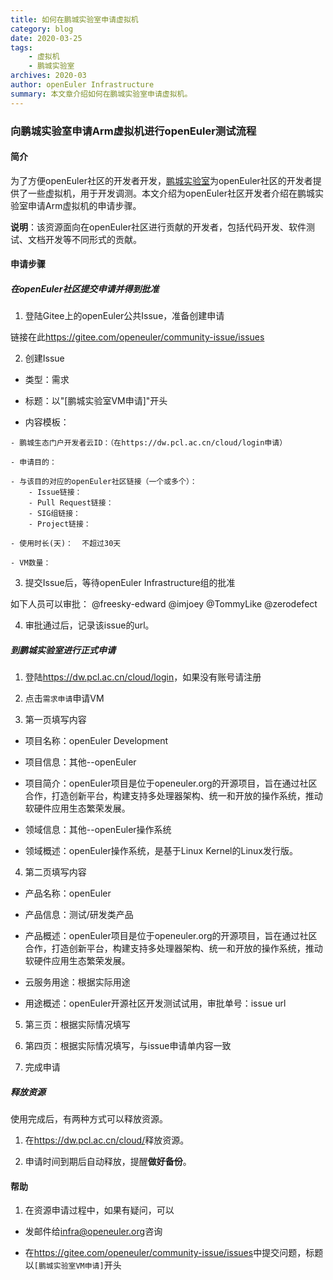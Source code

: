 ```yaml
---
title: 如何在鹏城实验室申请虚拟机
category: blog 
date: 2020-03-25
tags:
    - 虚拟机
    - 鹏城实验室
archives: 2020-03
author: openEuler Infrastructure
summary: 本文章介绍如何在鹏城实验室申请虚拟机。
---
```



### 向鹏城实验室申请Arm虚拟机进行openEuler测试流程

#### 简介

为了方便openEuler社区的开发者开发，[鹏城实验室](https://dw.pcl.ac.cn/)为openEuler社区的开发者提供了一些虚拟机，用于开发调测。本文介绍为openEuler社区开发者介绍在鹏城实验室申请Arm虚拟机的申请步骤。

**说明**：该资源面向在openEuler社区进行贡献的开发者，包括代码开发、软件测试、文档开发等不同形式的贡献。

#### 申请步骤

##### 在openEuler社区提交申请并得到批准

1. 登陆Gitee上的openEuler公共Issue，准备创建申请

链接在此<https://gitee.com/openeuler/community-issue/issues>

2. 创建Issue

- 类型：需求

- 标题：以"[鹏城实验室VM申请]"开头

- 内容模板：

```
- 鹏城生态门户开发者云ID：（在https://dw.pcl.ac.cn/cloud/login申请）

- 申请目的：

- 与该目的对应的openEuler社区链接（一个或多个）：
    - Issue链接：
    - Pull Request链接：
    - SIG组链接：
    - Project链接：

- 使用时长(天)：  不超过30天

- VM数量：

```

3. 提交Issue后，等待openEuler Infrastructure组的批准

如下人员可以审批：
@freesky-edward
@imjoey
@TommyLike
@zerodefect


4. 审批通过后，记录该issue的url。


#####  到鹏城实验室进行正式申请

1. 登陆<https://dw.pcl.ac.cn/cloud/login>，如果没有账号请注册

2. 点击`需求申请`申请VM

3. 第一页填写内容

- 项目名称：openEuler Development

- 项目信息：其他--openEuler

- 项目简介：openEuler项目是位于openeuler.org的开源项目，旨在通过社区合作，打造创新平台，构建支持多处理器架构、统一和开放的操作系统，推动软硬件应用生态繁荣发展。

- 领域信息：其他--openEuler操作系统

- 领域概述：openEuler操作系统，是基于Linux Kernel的Linux发行版。

4. 第二页填写内容

- 产品名称：openEuler

- 产品信息：测试/研发类产品

- 产品概述：openEuler项目是位于openeuler.org的开源项目，旨在通过社区合作，打造创新平台，构建支持多处理器架构、统一和开放的操作系统，推动软硬件应用生态繁荣发展。

- 云服务用途：根据实际用途

- 用途概述：openEuler开源社区开发测试试用，审批单号：issue url

5. 第三页：根据实际情况填写

6. 第四页：根据实际情况填写，与issue申请单内容一致

7. 完成申请

##### 释放资源

使用完成后，有两种方式可以释放资源。

1. 在<https://dw.pcl.ac.cn/cloud/>释放资源。

2. 申请时间到期后自动释放，提醒**做好备份**。

#### 帮助

1. 在资源申请过程中，如果有疑问，可以

- 发邮件给<infra@openeuler.org>咨询

- 在<https://gitee.com/openeuler/community-issue/issues>中提交问题，标题以`[鹏城实验室VM申请]`开头

